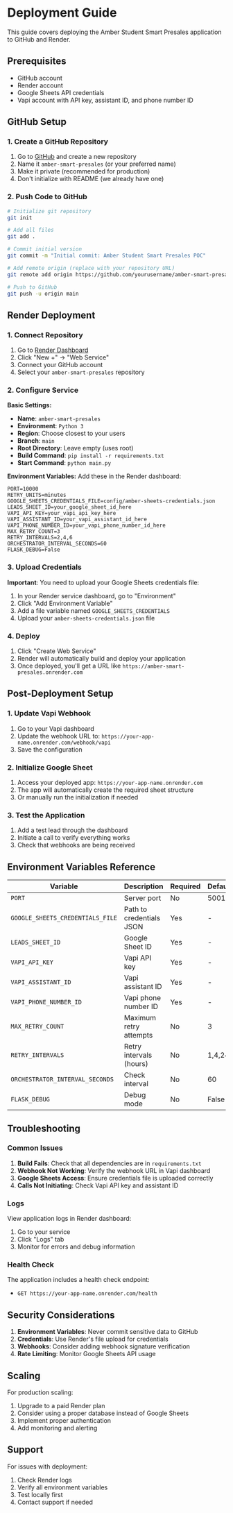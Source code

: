 # Deployment Guide

This guide covers deploying the Amber Student Smart Presales application to GitHub and Render.

## Prerequisites

- GitHub account
- Render account
- Google Sheets API credentials
- Vapi account with API key, assistant ID, and phone number ID

## GitHub Setup

### 1. Create a GitHub Repository

1. Go to [GitHub](https://github.com) and create a new repository
2. Name it `amber-smart-presales` (or your preferred name)
3. Make it private (recommended for production)
4. Don't initialize with README (we already have one)

### 2. Push Code to GitHub

```bash
# Initialize git repository
git init

# Add all files
git add .

# Commit initial version
git commit -m "Initial commit: Amber Student Smart Presales POC"

# Add remote origin (replace with your repository URL)
git remote add origin https://github.com/yourusername/amber-smart-presales.git

# Push to GitHub
git push -u origin main
```

## Render Deployment

### 1. Connect Repository

1. Go to [Render Dashboard](https://dashboard.render.com)
2. Click "New +" → "Web Service"
3. Connect your GitHub account
4. Select your `amber-smart-presales` repository

### 2. Configure Service

**Basic Settings:**
- **Name**: `amber-smart-presales`
- **Environment**: `Python 3`
- **Region**: Choose closest to your users
- **Branch**: `main`
- **Root Directory**: Leave empty (uses root)
- **Build Command**: `pip install -r requirements.txt`
- **Start Command**: `python main.py`

**Environment Variables:**
Add these in the Render dashboard:

```
PORT=10000
RETRY_UNITS=minutes
GOOGLE_SHEETS_CREDENTIALS_FILE=config/amber-sheets-credentials.json
LEADS_SHEET_ID=your_google_sheet_id_here
VAPI_API_KEY=your_vapi_api_key_here
VAPI_ASSISTANT_ID=your_vapi_assistant_id_here
VAPI_PHONE_NUMBER_ID=your_vapi_phone_number_id_here
MAX_RETRY_COUNT=3
RETRY_INTERVALS=2,4,6
ORCHESTRATOR_INTERVAL_SECONDS=60
FLASK_DEBUG=False
```

### 3. Upload Credentials

**Important**: You need to upload your Google Sheets credentials file:

1. In your Render service dashboard, go to "Environment"
2. Click "Add Environment Variable"
3. Add a file variable named `GOOGLE_SHEETS_CREDENTIALS`
4. Upload your `amber-sheets-credentials.json` file

### 4. Deploy

1. Click "Create Web Service"
2. Render will automatically build and deploy your application
3. Once deployed, you'll get a URL like `https://amber-smart-presales.onrender.com`

## Post-Deployment Setup

### 1. Update Vapi Webhook

1. Go to your Vapi dashboard
2. Update the webhook URL to: `https://your-app-name.onrender.com/webhook/vapi`
3. Save the configuration

### 2. Initialize Google Sheet

1. Access your deployed app: `https://your-app-name.onrender.com`
2. The app will automatically create the required sheet structure
3. Or manually run the initialization if needed

### 3. Test the Application

1. Add a test lead through the dashboard
2. Initiate a call to verify everything works
3. Check that webhooks are being received

## Environment Variables Reference

| Variable | Description | Required | Default |
|----------|-------------|----------|---------|
| `PORT` | Server port | No | 5001 |
| `GOOGLE_SHEETS_CREDENTIALS_FILE` | Path to credentials JSON | Yes | - |
| `LEADS_SHEET_ID` | Google Sheet ID | Yes | - |
| `VAPI_API_KEY` | Vapi API key | Yes | - |
| `VAPI_ASSISTANT_ID` | Vapi assistant ID | Yes | - |
| `VAPI_PHONE_NUMBER_ID` | Vapi phone number ID | Yes | - |
| `MAX_RETRY_COUNT` | Maximum retry attempts | No | 3 |
| `RETRY_INTERVALS` | Retry intervals (hours) | No | 1,4,24 |
| `ORCHESTRATOR_INTERVAL_SECONDS` | Check interval | No | 60 |
| `FLASK_DEBUG` | Debug mode | No | False |

## Troubleshooting

### Common Issues

1. **Build Fails**: Check that all dependencies are in `requirements.txt`
2. **Webhook Not Working**: Verify the webhook URL in Vapi dashboard
3. **Google Sheets Access**: Ensure credentials file is uploaded correctly
4. **Calls Not Initiating**: Check Vapi API key and assistant ID

### Logs

View application logs in Render dashboard:
1. Go to your service
2. Click "Logs" tab
3. Monitor for errors and debug information

### Health Check

The application includes a health check endpoint:
- `GET https://your-app-name.onrender.com/health`

## Security Considerations

1. **Environment Variables**: Never commit sensitive data to GitHub
2. **Credentials**: Use Render's file upload for credentials
3. **Webhooks**: Consider adding webhook signature verification
4. **Rate Limiting**: Monitor Google Sheets API usage

## Scaling

For production scaling:
1. Upgrade to a paid Render plan
2. Consider using a proper database instead of Google Sheets
3. Implement proper authentication
4. Add monitoring and alerting

## Support

For issues with deployment:
1. Check Render logs
2. Verify all environment variables
3. Test locally first
4. Contact support if needed
